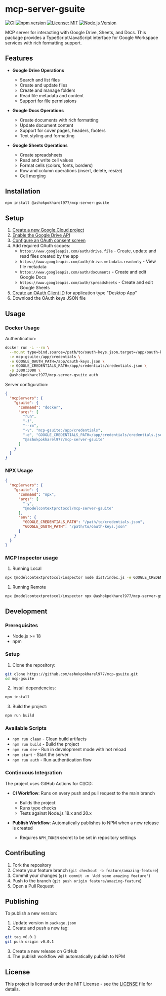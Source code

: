 # mcp-server-gsuite

[![CI](https://github.com/ashokpokharel977/mcp-gsuite/actions/workflows/ci.yml/badge.svg)](https://github.com/ashokpokharel977/mcp-gsuite/actions/workflows/ci.yml)
[![npm version](https://badge.fury.io/js/%40modelcontextprotocol%2Fmcp-server-gsuite.svg)](https://www.npmjs.com/package/@modelcontextprotocol/mcp-server-gsuite)
[![License: MIT](https://img.shields.io/badge/License-MIT-yellow.svg)](https://opensource.org/licenses/MIT)
[![Node.js Version](https://img.shields.io/node/v/@modelcontextprotocol/mcp-server-gsuite.svg)](https://nodejs.org)

MCP server for interacting with Google Drive, Sheets, and Docs. This package provides a TypeScript/JavaScript interface for Google Workspace services with rich formatting support.

## Features

- **Google Drive Operations**
  - Search and list files
  - Create and update files
  - Create and manage folders
  - Read file metadata and content
  - Support for file permissions

- **Google Docs Operations**
  - Create documents with rich formatting
  - Update document content
  - Support for cover pages, headers, footers
  - Text styling and formatting

- **Google Sheets Operations**
  - Create spreadsheets
  - Read and write cell values
  - Format cells (colors, fonts, borders)
  - Row and column operations (insert, delete, resize)
  - Cell merging

## Installation

```bash
npm install @ashokpokharel977/mcp-server-gsuite
```

## Setup

1. [Create a new Google Cloud project](https://console.cloud.google.com/projectcreate)
2. [Enable the Google Drive API](https://console.cloud.google.com/workspace-api/products)
3. [Configure an OAuth consent screen](https://console.cloud.google.com/apis/credentials/consent)
4. Add required OAuth scopes:
   - `https://www.googleapis.com/auth/drive.file` - Create, update and read files created by the app
   - `https://www.googleapis.com/auth/drive.metadata.readonly` - View file metadata
   - `https://www.googleapis.com/auth/documents` - Create and edit Google Docs
   - `https://www.googleapis.com/auth/spreadsheets` - Create and edit Google Sheets
5. [Create an OAuth Client ID](https://console.cloud.google.com/apis/credentials/oauthclient) for application type "Desktop App"
6. Download the OAuth keys JSON file

## Usage

### Docker Usage

Authentication:
```bash
docker run -i --rm \
  --mount type=bind,source=/path/to/oauth-keys.json,target=/app/oauth-keys.json \
  -v mcp-gsuite:/app/credentials \
  -e GOOGLE_OAUTH_PATH=/app/oauth-keys.json \
  -e GOOGLE_CREDENTIALS_PATH=/app/credentials/credentials.json \
  -p 3000:3000 \
  @ashokpokharel977/mcp-server-gsuite auth
```

Server configuration:
```json
{
  "mcpServers": {
    "gsuite": {
      "command": "docker",
      "args": [
        "run",
        "-i",
        "--rm",
        "-v", "mcp-gsuite:/app/credentials",
        "-e", "GOOGLE_CREDENTIALS_PATH=/app/credentials/credentials.json",
        "@ashokpokharel977/mcp-server-gsuite"
      ]
    }
  }
}
```

### NPX Usage

```json
{
  "mcpServers": {
    "gsuite": {
      "command": "npx",
      "args": [
        "-y",
        "@modelcontextprotocol/mcp-server-gsuite"
      ],
      "env": {
        "GOOGLE_CREDENTIALS_PATH": "/path/to/credentials.json",
        "GOOGLE_OAUTH_PATH": "/path/to/oauth-keys.json"
      }
    }
  }
}
```

### MCP Inspector usage

1. Running Local 
```bash
npx @modelcontextprotocol/inspector node dist/index.js -e GOOGLE_CREDENTIALS_PATH="$HOME/.google/server-creds.json" -e GOOGLE_OAUTH_PATH="$HOME/.google/oauth.keys.json"
```
1. Running Remote 
```bash
npx @modelcontextprotocol/inspector npx @ashokpokharel977/mcp-server-gsuite -e GOOGLE_CREDENTIALS_PATH="$HOME/.google/server-creds.json" -e GOOGLE_OAUTH_PATH="$HOME/.google/oauth.keys.json"
```
## Development

### Prerequisites

- Node.js >= 18
- npm

### Setup

1. Clone the repository:
```bash
git clone https://github.com/ashokpokharel977/mcp-gsuite.git
cd mcp-gsuite
```

2. Install dependencies:
```bash
npm install
```

3. Build the project:
```bash
npm run build
```

### Available Scripts

- `npm run clean` - Clean build artifacts
- `npm run build` - Build the project
- `npm run dev` - Run in development mode with hot reload
- `npm start` - Start the server
- `npm run auth` - Run authentication flow

### Continuous Integration

The project uses GitHub Actions for CI/CD:

- **CI Workflow**: Runs on every push and pull request to the main branch
  - Builds the project
  - Runs type checks
  - Tests against Node.js 18.x and 20.x

- **Publish Workflow**: Automatically publishes to NPM when a new release is created
  - Requires `NPM_TOKEN` secret to be set in repository settings

## Contributing

1. Fork the repository
2. Create your feature branch (`git checkout -b feature/amazing-feature`)
3. Commit your changes (`git commit -m 'Add some amazing feature'`)
4. Push to the branch (`git push origin feature/amazing-feature`)
5. Open a Pull Request

## Publishing

To publish a new version:

1. Update version in `package.json`
2. Create and push a new tag:
```bash
git tag v0.0.1
git push origin v0.0.1
```
3. Create a new release on GitHub
4. The publish workflow will automatically publish to NPM

## License

This project is licensed under the MIT License - see the [LICENSE](LICENSE) file for details.
